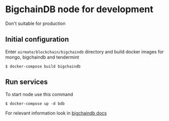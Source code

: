 # BigchainDB node for development
Don't suitable for production

## Initial configuration
Enter `airmate/blockchain/bigchaindb` directory and build docker images for mongo, bigchaindb and tendermint

```
$ docker-compose build bigchaindb
```

## Run services
To start node use this command
```
$ docker-compose up -d bdb
```

For relevant information look in [bigchaindb docs](https://docs.bigchaindb.com/projects/contributing/en/latest/dev-setup-coding-and-contribution-process/run-node-with-docker-compose.html)
